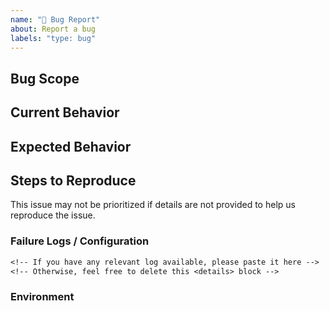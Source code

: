 ```yaml
---
name: "🐞 Bug Report"
about: Report a bug
labels: "type: bug"
---
```


<!-- Please do your best to fill out all of the sections below! -->

## Bug Scope

<!-- JUDO Community modules are physically maintained in their dedicated repositories. Before submitting a bug, if the actual scope of the bug is well known, please open a bug ticket in the corresponding repository/repositories! Otherwise you can provide "unknown" here -->

## Current Behavior

<!-- What is the behavior that currently you experience? -->

## Expected Behavior

<!-- What is the behavior that you expect to happen? -->
<!-- Is this a regression? .i.e Did this used to be the behavior at one point?  -->

## Steps to Reproduce

<!-- Help us help you by making it easy for us to reproduce your issue! -->

<!-- If possible please provide a minimal Github repo of your own -->
<!-- At the very least, provide as much detail as possible to help us reproduce the issue -->

<!-- Remove this line -->

This issue may not be prioritized if details are not provided to help us reproduce the issue.

### Failure Logs / Configuration

<!-- Please include any relevant log snippets or files here. -->

```txt
<!-- If you have any relevant log available, please paste it here -->
<!-- Otherwise, feel free to delete this <details> block -->
```

### Environment

<!-- It's important for us to know the context in which you experience this behavior! -->
<!-- Please paste the result of running `java -version` and `mvn -version` in your repo below! -->
